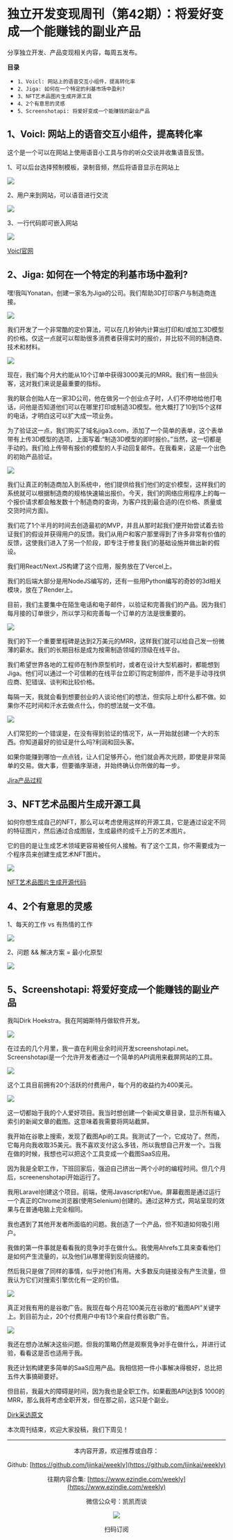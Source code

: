 # 独立开发变现周刊（第42期）：将爱好变成一个能赚钱的副业产品

分享独立开发、产品变现相关内容，每周五发布。

**目录**
- `1、Voicl: 网站上的语音交互小组件，提高转化率`
- `2、Jiga: 如何在一个特定的利基市场中盈利?`
- `3、NFT艺术品图片生成开源工具`
- `4、2个有意思的灵感`
- `5、Screenshotapi: 将爱好变成一个能赚钱的副业产品`

## 1、Voicl: 网站上的语音交互小组件，提高转化率

这个是一个可以在网站上使用语音小工具与你的听众交谈并收集语音反馈。

1、可以后台选择预制模板，录制音频，然后将语音显示在网站上

![](https://tva1.sinaimg.cn/large/e6c9d24ely1gzgqtncu4hj20za0l4mzo.jpg)

2、用户来到网站，可以语音进行交流

![](https://tva1.sinaimg.cn/large/e6c9d24ely1gzgqtre09hj20vc0i6dgx.jpg)

3、一行代码即可嵌入网站

![](https://tva1.sinaimg.cn/large/e6c9d24ely1gzgqtr7fk5j20za0l4gnl.jpg)

[Voicl官网](https://www.voicl.com/)

## 2、Jiga: 如何在一个特定的利基市场中盈利?

嘿!我叫Yonatan，创建一家名为Jiga的公司。我们帮助3D打印客户与制造商连接。

![](https://tva1.sinaimg.cn/large/e6c9d24ely1gzgqtr331fj20b40b40t9.jpg)

我们开发了一个非常酷的定价算法，可以在几秒钟内计算出打印和/或加工3D模型的价格。仅这一点就可以帮助很多消费者获得实时的报价，并比较不同的制造商、技术和材料。

![](https://tva1.sinaimg.cn/large/e6c9d24ely1gzgqtqxwwuj20u50hu76v.jpg)

现在，我们每个月大约能从10个订单中获得3000美元的MRR。我们有一些回头客，这对我们来说是最重要的指标。

我的联合创始人在一家3D公司，他在做另一个创业点子时，人们不停地给他打电话，问他是否知道他们可以在哪里打印或制造3D模型。他大概打了10到15个这样的电话，才明白这可以扩大成一项业务。

为了验证这一点，我们购买了域名jiga3.com，添加了一个简单的表单，这个表单带有上传3D模型的选项，上面写着:“制造3D模型的即时报价。”当然，这一切都是手动的。我们给上传带有报价的模型的人手动回复邮件。在我看来，这是一个出色的初始产品验证。

![](https://tva1.sinaimg.cn/large/e6c9d24ely1gzgqtqm3pqj20s60ieab9.jpg)

我们让真正的制造商加入到系统中，他们提供给我们他们的定价模型，这样我们的系统就可以根据制造商的规格快速输出报价。今天，我们的网络应用程序上的每一个报价请求都会触发数十个制造商的查询，为客户找到最合适的(在价格、质量或交货时间方面)。

我们花了1个半月的时间去创造最初的MVP，并且从那时起我们便开始尝试着去验证我们的假设并获得用户的反馈。我们从用户和客户那里得到了许多非常有价值的反馈，这使我们进入了另一个阶段，即专注于修复我们的基础设施并做出新的假设。

我们用React/Next.JS构建了这个应用，服务放在了Vercel上。

我们的后端大部分是用NodeJS编写的，还有一些用Python编写的奇妙的3d相关模块，放在了Render上。

目前，我们主要集中在陌生电话和电子邮件，以验证和完善我们的产品。因为我们每月接的订单很少，所以学习和完善每一个订单的方法是很重要的。

![](https://tva1.sinaimg.cn/large/e6c9d24ely1gzgqtqfteoj20oj0ieac4.jpg)

我们的下一个重要里程碑是达到2万美元的MRR，这样我们就可以给自己发一份微薄的薪水。我们的长期目标是成为按需制造领域的顶级在线平台。

我们希望世界各地的工程师在制作原型机时，或者在设计大型机器时，都能想到Jiga。他们可以通过一个可信赖的在线平台立即订购定制部件，而不是手动寻找供应商、犯错误、谈判和比较价格。

每隔一天，我就会看到想要创业的人谈论他们的想法，但实际上却什么都不做。如果你不花时间和汗水去做点什么，你的想法就一文不值。

![](https://tva1.sinaimg.cn/large/e6c9d24ely1gzgqtq7qauj20px0ie0uh.jpg)

人们常犯的一个错误是，在没有得到验证的情况下，从一开始就创建一个大的东西。你知道最好的验证是什么吗?利润和回头客。

如果你能赚到哪怕一点点钱，让人们足够开心，他们就会再次光顾，即使是非常简单的交易。做大事，但要循序渐进，并始终确认你所做的每一步。

[Jira产品过程](https://www.indiehackers.com/interview/how-we-found-profitability-in-an-ultra-specific-niche-d10b0dd604)

## 3、NFT艺术品图片生成开源工具

如何你想生成自己的NFT，那么可以考虑使用这样的开源工具，它是通过设定不同的特征图片，然后通过合成图层，生成最终的成千上万的艺术图片。

它的目的是让生成艺术领域更容易被任何人接触。有了这个工具，你不需要成为一个程序员来创建生成艺术NFT图片。

![](https://tva1.sinaimg.cn/large/e6c9d24ely1gzgqtpssa2j20zk0k0n1k.jpg)

[NFT艺术品图片生成开源代码](https://github.com/NotLuksus/nft-art-generator)

## 4、2个有意思的灵感

1、每天的工作 vs 有热情的工作

![](https://tva1.sinaimg.cn/large/e6c9d24ely1gzgqtp74cbj20u10u0dhk.jpg)

2、问题 && 解决方案 = 最小化原型

![](https://tva1.sinaimg.cn/large/e6c9d24ely1gzgqtoh64hj20u10u00tv.jpg)

## 5、Screenshotapi: 将爱好变成一个能赚钱的副业产品

我叫Dirk Hoekstra。我在阿姆斯特丹做软件开发。

![](https://tva1.sinaimg.cn/large/e6c9d24ely1gzgqto6wz5j20b40b4mxu.jpg)

在过去的几个月里，我一直在利用业余时间开发screenshotapi.net。Screenshotapi是一个允许开发者通过一个简单的API调用来截屏网站的工具。

![](https://tva1.sinaimg.cn/large/e6c9d24ely1gzgqto119hj20sp0l40u7.jpg)

这个工具目前拥有20个活跃的付费用户，每个月的收益约为400美元。

![](https://tva1.sinaimg.cn/large/e6c9d24ely1gzgqtnuupwj20og0iet9m.jpg)

这一切都始于我的个人爱好项目。我当时想创建一个新闻文章目录，显示所有编入索引的新闻文章的截图。这意味着我需要将网站截屏。

我开始在谷歌上搜索，发现了截图Api的工具。我测试了一个，它成功了。然而，它每月向我收取35美元。我不喜欢支付这么多钱，所以我想自己开发一个。当我在做的时候，我想也可以把这个工具变成一个截图SaaS应用。

因为我是全职工作，下班回家后，强迫自己挤出一两个小时的编程时间。但几个月后，screenenshotapi开始运行了。

我用Laravel创建这个项目。前端，使用Javascript和Vue。屏幕截图是通过运行一个真正的Chrome浏览器(使用Selenium)创建的。通过这种方式，网站呈现的效果与在普通电脑上完全相同。

我也遇到了其他开发者所面临的问题。我创造了一个产品，但不知道如何吸引用户。

我做的第一件事就是看看我的竞争对手在做什么。我使用Ahrefs工具来查看他们是如何产生流量的，以及他们从哪里得到反向链接的。

然后我只是做了同样的事情，似乎对他们有用。大多数反向链接没有产生流量，但我认为它们对搜索引擎优化有一定的价值。

![](https://tva1.sinaimg.cn/large/e6c9d24ely1gzgqtnqcjbj21bu0gwq4r.jpg)

真正对我有用的是谷歌广告。我现在每个月花100美元在谷歌的“截图API”关键字上。到目前为止，20个付费用户中有13个来自付费谷歌广告。

![](https://tva1.sinaimg.cn/large/e6c9d24ely1gzgqtniz8nj21400rmtal.jpg)

我还在想办法解决这些问题。但我的策略仍然是观察竞争对手在做什么，并进行试验，看看这是否也适用于我。

我还计划构建更多简单的SaaS应用产品。我相信把一件小事解决得极好，总比把五件大事搞砸要好。

但目前，我最大的障碍是时间，因为我也是全职工作。如果截图API达到$ 1000的MRR，那么我将考虑全职开发，但在那之前，这只是个副业。

[Dirk采访原文](https://www.indiehackers.com/interview/building-a-hobby-project-that-pays-for-itself-c43f9efdc8)

本次周刊结束，欢迎大家投稿，我们下周见！

---
<center>
本内容开源，欢迎推荐或自荐：

Github: [https://github.com/ljinkai/weekly](https://github.com/ljinkai/weekly)

往期内容合集: [https://www.ezindie.com/weekly](https://www.ezindie.com/weekly)

微信公众号：凯凯而谈

![](http://qiniu.gafata.com/2019-03-17-web-bear.jpg?imageView2/2/w/200)

扫码订阅
</center>